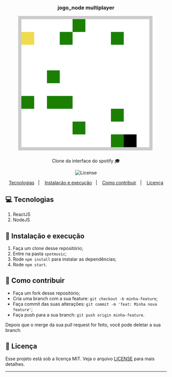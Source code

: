 <h3 align="center">
  jogo_node multiplayer
</h3>
<p align="center">
   <img alt="License" src="Screen%20Recording%202020-03-26%20at%2008.59%20PM.gif">
</p>

<p align="center">Clone da interface do spotify 🎓</p>

<p align="center">
  <img alt="License" src="https://img.shields.io/badge/license-MIT-%2304D361">
</p>

<p align="center">
  <a href="#-Tecnologias">Tecnologias</a>&nbsp;&nbsp;&nbsp;|&nbsp;&nbsp;&nbsp;
  <a href="#-instalacao-e-execução">Instalação e execução</a>&nbsp;&nbsp;&nbsp;|&nbsp;&nbsp;&nbsp;
  <a href="#-como-contribuir">Como contribuir</a>&nbsp;&nbsp;&nbsp;|&nbsp;&nbsp;&nbsp;
  <a href="#memo-licença">Licença</a>
</p>


## 💻 Tecnologias
1. ReactJS
2. NodeJS

## 🚀 Instalação e execução
1. Faça um clone desse repositório;
2. Entre na pasta `spotmusic`;
3. Rode `npm install` para instalar as dependências;
4. Rode `npm start`.

## 🤔 Como contribuir

- Faça um fork desse repositório;
- Cria uma branch com a sua feature: `git checkout -b minha-feature`;
- Faça commit das suas alterações: `git commit -m 'feat: Minha nova feature'`;
- Faça push para a sua branch: `git push origin minha-feature`.

Depois que o merge da sua pull request for feito, você pode deletar a sua branch.

## :memo: Licença

Esse projeto está sob a licença MIT. Veja o arquivo [LICENSE](LICENSE.md) para mais detalhes.

---
